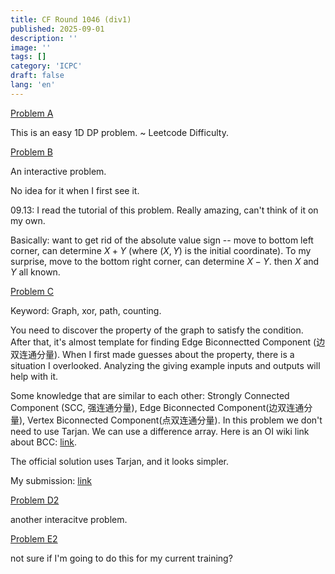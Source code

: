 ```yaml
---
title: CF Round 1046 (div1)
published: 2025-09-01
description: ''
image: ''
tags: []
category: 'ICPC'
draft: false 
lang: 'en'
---
```


[Problem A](https://codeforces.com/problemset/problem/2135/A)

This is an easy 1D DP problem. ~ Leetcode Difficulty. 

[Problem B](https://codeforces.com/problemset/problem/2135/B)

An interactive problem. 

No idea for it when I first see it. 

09.13: I read the tutorial of this problem. Really amazing, can't think of it on my own. 

Basically: want to get rid of the absolute value sign -- move to bottom left corner, can determine $X+Y$ (where $(X, Y)$ is the initial coordinate). To my surprise, move to the bottom right corner, can determine $X-Y$. then $X$ and $Y$ all known. 

[Problem C](https://codeforces.com/problemset/problem/2135/B)

Keyword: Graph, xor, path, counting. 

You need to discover the property of the graph to satisfy the condition. After that, it's almost template for finding Edge Biconnectted Component (边双连通分量). When I first made guesses about the property, there is a situation I overlooked. Analyzing the giving example inputs and outputs will help with it. 

Some knowledge that are similar to each other: Strongly Connected Component (SCC, 强连通分量), Edge Biconnected Component(边双连通分量), Vertex Biconnected Component(点双连通分量). In this problem we don't need to use Tarjan. We can use a difference array. Here is an OI wiki link about BCC: [link](https://oi-wiki.org/graph/bcc/).

The official solution uses Tarjan, and it looks simpler.

My submission: [link](https://codeforces.com/contest/2029/submission/290767326)

[Problem D2](https://codeforces.com/problemset/problem/2135/D2)

another interacitve problem. 

[Problem E2](https://codeforces.com/problemset/problem/2135/E2)

not sure if I'm going to do this for my current training?